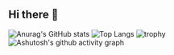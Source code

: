 ## Hi there 👋
![Anurag's GitHub stats](https://github-readme-stats.vercel.app/api?username=Chen-77&theme=radical)
![Top Langs](https://github-readme-stats.vercel.app/api/top-langs/?username=Chen-77)
![trophy](https://github-profile-trophy.vercel.app/?username=Chen-77&title=-Reviews&theme=algolia)
![Ashutosh's github activity graph](https://github-readme-activity-graph.vercel.app/graph?username=Chen-77&theme=react-dark)



<!--
**Chen-77/Chen-77** is a ✨ _special_ ✨ repository because its `README.md` (this file) appears on your GitHub profile.

Here are some ideas to get you started:

- 🔭 I’m currently working on ...
- 🌱 I’m currently learning ...
- 👯 I’m looking to collaborate on ...
- 🤔 I’m looking for help with ...
- 💬 Ask me about ...
- 📫 How to reach me: ...
- 😄 Pronouns: ...
- ⚡ Fun fact: ...
-->
